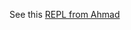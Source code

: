 See this [REPL from Ahmad](https://svelte.dev/playground/a744bb2511e2417fb70c64e23d270918?version=5.20.2)
